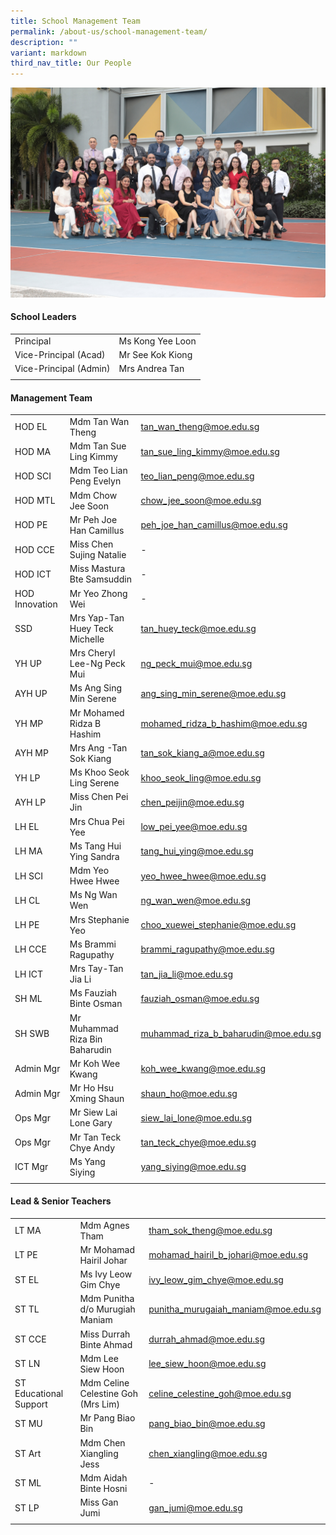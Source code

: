 ```yaml
---
title: School Management Team
permalink: /about-us/school-management-team/
description: ""
variant: markdown
third_nav_title: Our People
---
```

![](/images/Staff/key%20personnel%202023.jpg)

#### **School Leaders**

| | |
| -------- | -------- |
| Principal | Ms Kong Yee Loon |
| Vice-Principal (Acad) | Mr See Kok Kiong |
| Vice-Principal (Admin) | Mrs Andrea Tan |
| | |

#### **Management Team**
	
| | | |
| -------- | -------- | -------- |
| HOD EL | Mdm Tan Wan Theng | tan_wan_theng@moe.edu.sg |
| HOD MA | Mdm Tan Sue Ling Kimmy | tan_sue_ling_kimmy@moe.edu.sg |
| HOD SCI | Mdm Teo Lian Peng Evelyn | teo_lian_peng@moe.edu.sg |
| HOD MTL | Mdm Chow Jee Soon | chow_jee_soon@moe.edu.sg |
| HOD PE | Mr Peh Joe Han Camillus | peh_joe_han_camillus@moe.edu.sg |
| HOD CCE | Miss Chen Sujing Natalie | - |
| HOD ICT | Miss Mastura Bte Samsuddin | - |
| HOD Innovation | Mr Yeo Zhong Wei |	- |
| SSD | Mrs Yap-Tan Huey Teck Michelle | tan_huey_teck@moe.edu.sg |
| YH UP | Mrs Cheryl Lee-Ng Peck Mui | ng_peck_mui@moe.edu.sg |
| AYH UP | Ms Ang Sing Min Serene | ang_sing_min_serene@moe.edu.sg |
| YH MP | Mr Mohamed Ridza B Hashim | mohamed_ridza_b_hashim@moe.edu.sg |
| AYH MP | Mrs Ang -Tan Sok Kiang | tan_sok_kiang_a@moe.edu.sg |
| YH LP | Ms Khoo Seok Ling Serene |	khoo_seok_ling@moe.edu.sg |
| AYH LP | Miss Chen Pei Jin |	chen_peijin@moe.edu.sg |
| LH EL | Mrs Chua Pei Yee| low_pei_yee@moe.edu.sg |
| LH MA | Ms Tang Hui Ying Sandra | tang_hui_ying@moe.edu.sg |
| LH SCI | Mdm Yeo Hwee Hwee | yeo_hwee_hwee@moe.edu.sg |
| LH CL | Ms Ng Wan Wen | ng_wan_wen@moe.edu.sg |
| LH PE | Mrs Stephanie Yeo | choo_xuewei_stephanie@moe.edu.sg |
| LH CCE | Ms Brammi Ragupathy |	brammi_ragupathy@moe.edu.sg |
| LH ICT | Mrs Tay-Tan Jia Li |	tan_jia_li@moe.edu.sg |
| SH ML | Ms Fauziah Binte Osman | fauziah_osman@moe.edu.sg |
| SH SWB | Mr Muhammad Riza Bin Baharudin | muhammad_riza_b_baharudin@moe.edu.sg |
| Admin Mgr | Mr Koh Wee Kwang | koh_wee_kwang@moe.edu.sg |
| Admin Mgr | Mr Ho Hsu Xming Shaun |	shaun_ho@moe.edu.sg |
| Ops Mgr | Mr Siew Lai Lone Gary |	siew_lai_lone@moe.edu.sg |
| Ops Mgr  | Mr Tan Teck Chye Andy  | tan_teck_chye@moe.edu.sg |
| ICT Mgr  | Ms Yang Siying| yang_siying@moe.edu.sg |
| | |


#### **Lead & Senior Teachers**
	
| | | |
| -------- | -------- | -------- |
| LT MA | Mdm Agnes Tham | tham_sok_theng@moe.edu.sg |
| LT PE |  Mr Mohamad Hairil Johar | mohamad_hairil_b_johari@moe.edu.sg |
| ST EL | Ms Ivy Leow Gim Chye | ivy_leow_gim_chye@moe.edu.sg |
| ST TL | Mdm Punitha d/o Murugiah Maniam | punitha_murugaiah_maniam@moe.edu.sg |
| ST CCE | Miss Durrah Binte Ahmad | durrah_ahmad@moe.edu.sg |
| ST LN | Mdm Lee Siew Hoon | lee_siew_hoon@moe.edu.sg |
| ST Educational Support | Mdm Celine Celestine Goh (Mrs Lim) | celine_celestine_goh@moe.edu.sg |
| ST MU | Mr Pang Biao Bin | pang_biao_bin@moe.edu.sg |
| ST Art | Mdm Chen Xiangling Jess | chen_xiangling@moe.edu.sg |
| ST ML | Mdm Aidah Binte Hosni | - |
| ST LP | Miss Gan Jumi | gan_jumi@moe.edu.sg |
| | |